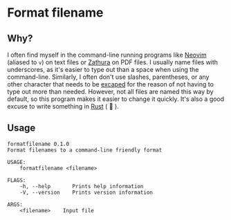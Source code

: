 # Format filename

## Why?
I often find myself in the command-line running programs like [Neovim](https://neovim.io/) (aliased to `v`) on text files or [Zathura](https://github.com/pwmt/zathura) on PDF files.
I usually name files with underscores, as it's easier to type out than a space when using the command-line. Similarly, I often don't use slashes, parentheses, or any other character that needs to be [excaped](https://en.wikipedia.org/wiki/Escape_character) for the reason of not having to type out more than needed. However, not all files are named this way by default, so this program makes it easier to change it quickly. It's also a good excuse to write something in [Rust](https://www.rust-lang.org/) ( :crab: ).

## Usage

```
formatfilename 0.1.0
Format filenames to a command-line friendly format

USAGE:
    formatfilename <filename>

FLAGS:
    -h, --help       Prints help information
    -V, --version    Prints version information

ARGS:
    <filename>    Input file
```
